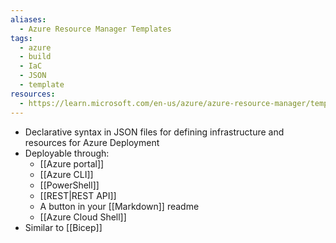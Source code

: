 ```yaml
---
aliases:
  - Azure Resource Manager Templates
tags:
  - azure
  - build
  - IaC
  - JSON
  - template
resources:
  - https://learn.microsoft.com/en-us/azure/azure-resource-manager/templates/
---
```

- Declarative syntax in JSON files for defining infrastructure and resources for Azure Deployment
- Deployable through:
	- [[Azure portal]]
	- [[Azure CLI]]
	- [[PowerShell]]
	- [[REST|REST API]]
	- A button in your [[Markdown]] readme
	- [[Azure Cloud Shell]]
- Similar to [[Bicep]]